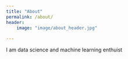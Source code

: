 ```yaml
---
title: "About"
permalink: /about/
header:
	image: "image/about_header.jpg"
	
---
```


I am data science and machine learning enthuist